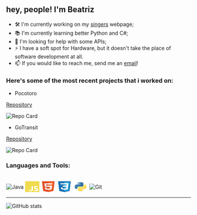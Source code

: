 ## hey, people! I'm Beatriz



* 🛠 I'm currently working on my [singers](https://beduao.github.io/singers) webpage;
* 📚 I'm currently learning better Python and C#;
* 🤔 I'm looking for help with some APIs;
* ⚡ I have a soft spot for Hardware, but it doesn't take the place of software development at all.
* 📫 If you would like to reach me, send me an [email](mailto:eduaobeatriz@gmail.com)!


### Here's some of the most recent projects that i worked on:
* Pocotoro

[Repository](https://github.com/tiagovst/PocotoroFX)


  ![Repo Card](https://github-readme-stats.vercel.app/api/pin/?username=tiagovst&repo=PocotoroFX&bg_color=000&show_icons=true&icon_color=30A3DC&title_color=5E1224&text_color=FFF)


* GoTransit

[Repository](https://github.com/gabriel-nunes-s/GoTransit)


  ![Repo Card](https://github-readme-stats.vercel.app/api/pin/?username=gabriel-nunes-s&repo=GoTransit&bg_color=000&show_icons=true&icon_color=30A3DC&title_color=5E1224&text_color=FFF)


<h3><strong>Languages and Tools:</strong></h3>
<div style="display: inline_block" id="languages"><br>
  <img align="center" alt="Java" height="30" width="40" src="https://cdn.jsdelivr.net/gh/devicons/devicon/icons/java/java-original.svg"/>
  <img align="center" alt="Js" height="30" width="40" src="https://raw.githubusercontent.com/devicons/devicon/master/icons/javascript/javascript-plain.svg"/>
  <img align="center" alt="HTML" height="30" width="40" src="https://raw.githubusercontent.com/devicons/devicon/master/icons/html5/html5-original.svg"/>
  <img align="center" alt="CSS" height="30" width="40" src="https://raw.githubusercontent.com/devicons/devicon/master/icons/css3/css3-original.svg"/>
  <img align="center" alt="Python" height="30" width="40" src="https://raw.githubusercontent.com/devicons/devicon/master/icons/python/python-original.svg"/>
  <img align="center" alt="Git" height="30" width="40" src="https://cdn.jsdelivr.net/gh/devicons/devicon/icons/git/git-original.svg"/>
</div>
<hr>  


![GitHub stats](https://github-readme-stats.vercel.app/api?username=beduao&show_icons=true&theme=radical&hide=prs,stars)


